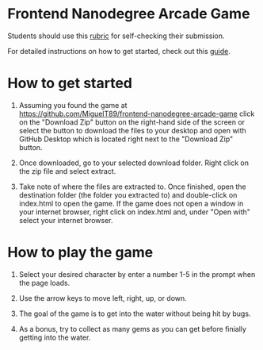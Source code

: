 Frontend Nanodegree Arcade Game
===============================

Students should use this [rubric](https://www.udacity.com/course/viewer/#!/c-nd001/l-2696458597/m-2687128535) for self-checking their submission.

For detailed instructions on how to get started, check out this [guide](https://docs.google.com/document/d/1v01aScPjSWCCWQLIpFqvg3-vXLH2e8_SZQKC8jNO0Dc/pub?embedded=true).

How to get started
==================

1. 	Assuming you found the game at https://github.com/MiguelT89/frontend-nanodegree-arcade-game  click on the "Download Zip" button on the right-hand side of the screen or select the button to download the files to your desktop and open with GitHub Desktop which is located right next to the "Download Zip" button.

2.	Once downloaded, go to your selected download folder. Right click on the zip file and select extract.

3.	Take note of where the files are extracted to. Once finished, open the destination folder (the folder you extracted to) and double-click on index.html to open the game. If the game does not open a window in your internet browser, right click on index.html and, under "Open with" select your internet browser.

How to play the game
====================
1.	Select your desired character by enter a number 1-5 in the prompt when the page loads.

2.	Use the arrow keys to move left, right, up, or down.

3. The goal of the game is to get into the water without being hit by bugs. 

4.	As a bonus, try to collect as many gems as you can get before finially getting into the water.